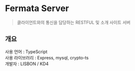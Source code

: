 Fermata Server
=========
> 클라이언트와의 통신을 담당하는 RESTFUL 및 소개 사이트 서버

개요
---------
사용 언어 : TypeScript   
사용 라이브러리 : Express, mysql, crypto-ts   
개발자 : LISBON / KD4